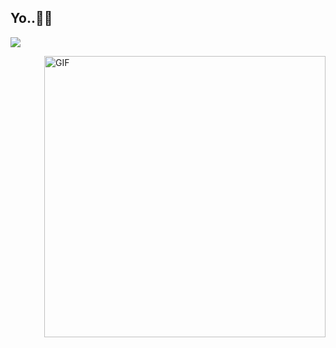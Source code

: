 <h2>
  <span>Yo..🤘🏼<span> 

</h2>
    <p algin="left">
           <img src="https://skillicons.dev/icons?i=git,kubernetes,docker,c,vim" />
    </p>
<img align="right" alt="GIF" src="https://media.tenor.com/wyi8Ow2YP6UAAAAd/maja-aaya.gif" width=450 />
